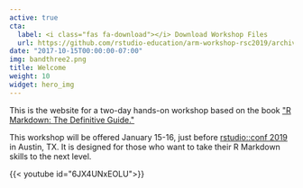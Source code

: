 ```yaml
---
active: true
cta:
  label: <i class="fas fa-download"></i> Download Workshop Files
  url: https://github.com/rstudio-education/arm-workshop-rsc2019/archive/master.zip
date: "2017-10-15T00:00:00-07:00"
img: bandthree2.png
title: Welcome
weight: 10
widget: hero_img
---
```


This is the website for a two-day hands-on workshop based on the book ["R Markdown: The Definitive Guide."](https://bookdown.org/yihui/rmarkdown/) 

This workshop will be offered January 15-16, just before [rstudio::conf 2019](https://www.rstudio.com/conference/) in Austin, TX. It is designed for those who want to take their R Markdown skills to the next level. 

{{< youtube id="6JX4UNxEOLU">}}
